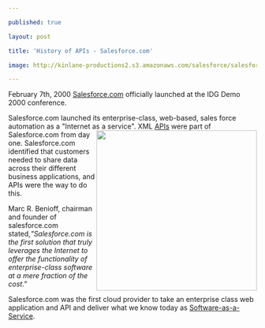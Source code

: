 ---
published: true
layout: post
title: 'History of APIs - Salesforce.com'
image: http://kinlane-productions2.s3.amazonaws.com/salesforce/salesforce-original-web-site.png
---

<p>February 7th, 2000&nbsp;<a href="http://www.salesforce.com" target="_blank">Salesforce.com</a>&nbsp;officially launched at the IDG Demo 2000 conference.
<p>Salesforce.com launched its enterprise-class, web-based, sales force automation as a "Internet as a service".&nbsp;<img src="https://kinlane-productions2.s3.amazonaws.com/salesforce/salesforce-original-web-site.png" alt="" width="325" align="right" />XML&nbsp;<a href="http://www.apievangelist.com/">APIs</a>&nbsp;were part of Salesforce.com from day one. Salesforce.com identified that customers needed to share data across their different business applications, and APIs were the way to do this.
<p>Marc R. Benioff, chairman and founder of salesforce.com stated,<em>"Salesforce.com is the first solution that truly leverages the Internet to offer the functionality of enterprise-class software at a mere fraction of the cost."</em>
<p>Salesforce.com was the first cloud provider to take an enterprise class web application and API and deliver what we know today as&nbsp;<a href="http://www.kinlane.com/category/software-as-a-service-saas/" target="_blank">Software-as-a-Service</a>.


